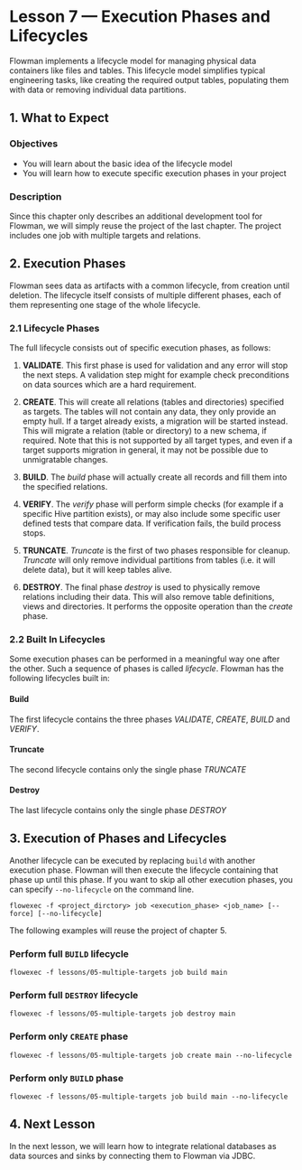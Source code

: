 # Lesson 7 — Execution Phases and Lifecycles

Flowman implements a lifecycle model for managing physical data containers like files and tables. This lifecycle
model simplifies typical engineering tasks, like creating the required output tables, populating them with data
or removing individual data partitions.

## 1. What to Expect

### Objectives

* You will learn about the basic idea of the lifecycle model
* You will learn how to execute specific execution phases in your project

### Description

Since this chapter only describes an additional development tool for Flowman, we will simply reuse the project of the
last chapter. The project includes one job with multiple targets and relations.


## 2. Execution Phases
Flowman sees data as artifacts with a common lifecycle, from creation until deletion. The lifecycle itself consists of
multiple different phases, each of them representing one stage of the whole lifecycle.

### 2.1 Lifecycle Phases
The full lifecycle consists out of specific execution phases, as follows:

1. **VALIDATE**.
   This first phase is used for validation and any error will stop the next steps. A validation step might for example
   check preconditions on data sources which are a hard requirement.

2. **CREATE**.
   This will create all relations (tables and directories) specified as targets. The tables will not contain any data,
   they only provide an empty hull. If a target already exists, a migration will be started instead. This will migrate a
   relation (table or directory) to a new schema, if required. Note that this is not supported by all target types, and
   even if a target supports migration in general, it may not be possible due to unmigratable changes.

3. **BUILD**.
   The *build* phase will actually create all records and fill them into the specified relations.

4. **VERIFY**.
   The *verify* phase will perform simple checks (for example if a specific Hive partition exists), or may also include
   some specific user defined tests that compare data. If verification fails, the build process stops.

5. **TRUNCATE**.
   *Truncate* is the first of two phases responsible for cleanup. *Truncate* will only remove individual partitions from
   tables (i.e. it will delete data), but it will keep tables alive.

6. **DESTROY**.
   The final phase *destroy* is used to physically remove relations including their data. This will also remove table
   definitions, views and directories. It performs the opposite operation than the *create* phase.

### 2.2 Built In Lifecycles

Some execution phases can be performed in a meaningful way one after the other. Such a sequence of phases is
called *lifecycle*. Flowman has the following lifecycles built in:

#### Build
The first lifecycle contains the three phases *VALIDATE*, *CREATE*, *BUILD* and *VERIFY*.

#### Truncate
The second lifecycle contains only the single phase *TRUNCATE*

#### Destroy
The last lifecycle contains only the single phase *DESTROY*


## 3. Execution of Phases and Lifecycles

Another lifecycle can be executed by replacing `build` with another execution phase. Flowman will then execute the
lifecycle containing that phase up until this phase. If you want to skip all other execution phases, you can specify
`--no-lifecycle` on the command line.

```shell
flowexec -f <project_dirctory> job <execution_phase> <job_name> [--force] [--no-lifecycle]
```

The following examples will reuse the project of chapter 5.

### Perform full `BUILD` lifecycle

```shell
flowexec -f lessons/05-multiple-targets job build main
```

### Perform full `DESTROY` lifecycle

```shell
flowexec -f lessons/05-multiple-targets job destroy main
```

### Perform only `CREATE` phase

```shell
flowexec -f lessons/05-multiple-targets job create main --no-lifecycle
```

### Perform only `BUILD` phase

```shell
flowexec -f lessons/05-multiple-targets job build main --no-lifecycle
```


## 4. Next Lesson
In the next lesson, we will learn how to integrate relational databases as data sources and sinks by connecting them 
to Flowman via JDBC.
